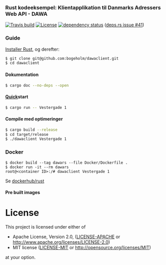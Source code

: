### Rust kodeeksempel: Klientapplikation til Danmarks Adressers Web API - DAWA

[![Travis build](https://travis-ci.com/bogeholm/dawaclient.svg?branch=master)](https://travis-ci.com/github/bogeholm/dawaclient)
[![License](https://img.shields.io/badge/license-MIT%2FApache--2.0-blue)](README.md#LIcense)
[![dependency status](https://deps.rs/repo/github/bogeholm/dawaclient/status.svg)](https://deps.rs/repo/github/bogeholm/dawaclient) ([deps.rs issue #41](https://github.com/srijs/deps.rs/issues/41))

### Guide
[Installer Rust](https://www.rust-lang.org/tools/install), og derefter:
```bash
$ git clone git@github.com:bogeholm/dawaclient.git
$ cd dawaclient
```

#### Dokumentation
```bash
$ cargo doc --no-deps --open
```

#### [Quick](https://blog.mozilla.org/nnethercote/2019/10/11/how-to-speed-up-the-rust-compiler-some-more-in-2019/)start
```bash
$ cargo run -- Vestergade 1
``` 

#### Compile med optimeringer
```bash
$ cargo build --release
$ cd target/release
$ ./dawaclient Vestergade 1
``` 

### Docker
```shell
$ docker build --tag dawars --file Docker/Dockerfile .
$ docker run -it --rm dawars
root@<container ID>:/# dawaclient Vestergade 1
```
Se [dockerhub/rust](https://hub.docker.com/_/rust)

#### Pre built images

# License

This project is licensed under either of
- Apache License, Version 2.0, ([LICENSE-APACHE](LICENSE-APACHE) or http://www.apache.org/licenses/LICENSE-2.0)
- MIT license ([LICENSE-MIT](LICENSE-MIT) or http://opensource.org/licenses/MIT)

at your option.
